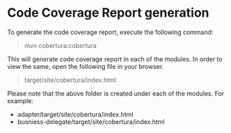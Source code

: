 # Code Coverage Report generation

To generate the code coverage report, execute the following command:
> mvn cobertura:cobertura

This will generate code coverage report in each of the modules. In order to view the same, open the following file in your browser.
> target/site/cobertura/index.html

Please note that the above folder is created under each of the modules. For example:
* adapter/target/site/cobertura/index.html 
* busniess-delegate/target/site/cobertura/index.html 



